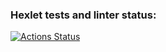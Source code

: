 ### Hexlet tests and linter status:
[![Actions Status](https://github.com/Cherund/python-project-49/actions/workflows/hexlet-check.yml/badge.svg)](https://github.com/Cherund/python-project-49/actions)